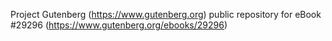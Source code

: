 Project Gutenberg (https://www.gutenberg.org) public repository for eBook #29296 (https://www.gutenberg.org/ebooks/29296)
